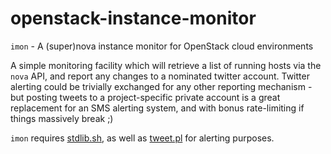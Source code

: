 # openstack-instance-monitor

`imon` - A (super)nova instance monitor for OpenStack cloud environments

A simple monitoring facility which will retrieve a list of running hosts via
the `nova` API, and report any changes to a nominated twitter account.
Twitter alerting could be trivially exchanged for any other reporting
mechanism - but posting tweets to a project-specific private account is a great
replacement for an SMS alerting system, and with bonus rate-limiting if things
massively break ;)

`imon` requires [stdlib.sh](/srcshelton/stdlib.sh), as well as [tweet.pl](/srcshelton/tweet.pl) for alerting purposes.

